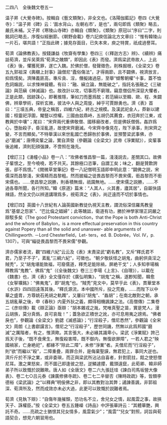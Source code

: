 二四八　全後魏文卷五一

温子昇《大覺寺碑》。按輯自《藝文類聚》，非全文也。《洛陽伽藍記》卷四《大覺寺》：“温子昇《碑》云：‘面水背山，左朝右市’，是也”，兩句即爲《類聚》略去，嚴氏未補。又子昇《寒陵山寺碑》亦輯自《類聚》，《類聚》原冠以“序曰”二字，則銘詞已略去，序復似經删節。《朝野僉載》卷六記庾信論北方文章曰：“惟有韓陵山一片石，堪共語！”正指此碑；據見存面目，已失本來，庾之特賞，祇成過譽耳。

荀濟《論佛教表》。按錢謙益《牧齋有學集》卷四三《〈釋迦方志〉辨》、《續辨》痛詆荀濟，並斥吴萊爲“荀濟之醜類”，即因此《表》而發。濟爲梁武帝故人，上此《表》後，懼獲死罪，遂亡入魏。於佛於僧，發聲徵色，削株掘根，《全梁文》卷五九郭祖深《輿櫬上封事》論僧尼“蠹俗傷法”，才得兩節，且不闢佛，視濟放言，抑爲懦矣。濟陳義匪高，專斥貪、淫，僭擬諸過惡，至舉“傾奪朝權”十事，蓋不恤危詞煽説，以求悚神聳聽。有曰：“融、縝立論，無能破之”，指託名張融之《三破論》與范縝《神滅論》也。故改計以攻，切事而不窮理。竊意僧侣所深惡大懼者，正是此類，因跡誅心，即著推隱，筆如刀而墨爲酖；若范縝以至韓、歐、程、朱闢佛，辨章學術，探析玄微，彼法中人與之周旋，綽乎可賈餘勇也。濟《表》首曰：“三墳五典，帝皇之稱首，四維六紀，終古之規模。及漢武祀金人，莽新以建國；桓靈祀浮圖，閹豎以控權。三國由兹鼎峙，五胡仍其薦食，衣冠奔於江東，戎教興於中壤”；尾曰：“宋齊兩代重佛敬僧、國移廟改者，但是佛妖僧僞，姦詐爲心，墮胎殺子，昏淫亂道，故使宋齊磨滅。今宋齊寺像見在，陛下承事，則宋齊之變，不言而顯矣。”不特舉漢以來世亂國亡悉歸咎於事佛，並預警梁武事佛，亦必“磨滅”；唐傅奕輩之論，實自濟發（參觀論《全梁文》武帝《淨業賦》），奕輩事後追維，濟則犯顔强諫，不啻照在幾先。

【增訂三】《湧幢小品》卷一八：“攻佛者惟昌黎一篇，淺淺説去，差關其口。故佛子輩恨之，至今嘵嘵，若不共天。其餘極口恣筆，自謂工矣；味之，翻是贊歎誇張，卻不爲恨。”《閲微草堂筆記》卷一八記僧明玉語即申明此意：“闢佛之説，宋儒深而昌黎淺，宋儒精而昌黎粗。然而披緇之徒畏昌黎而不畏宋儒，銜昌黎而不銜宋儒也。……使昌黎之説勝，則香積無烟，祇園無地。……使宋儒之説勝，……不過各尊所聞，各行所知。”韓《原道》篇末：“人其人，火其書，廬其居”，自屬快語辣語，然全文仍以辨道講理爲多，視荀濟之《表》，尚迂遠而不切於事情也。

【增訂四】英國十八世紀有人論英國新教徒仇視天主教，謂流俗深信羅馬教皇爲“基督之怨家”、“巴比倫之娼婦”；此等醜詆，衛道有功，勝於神學家理正詞嚴之辯駁多矣（The good Protestant conviction，that the Pope is both Anti-Christ and the whore of Babylon，is a more effectual preservation in this country against Popery than all the solid and unanswer-
able arguments of Chillingworth. －Lord Chesterfield，Let-
ters，ed. B. Dobrée，Vol. IV，p. 1307）。可與“緇徒畏昌黎而不畏宋儒”參觀。

濟亦儒家者流，觀“四維六紀”云云及《表》末責梁武“虧名教”，又斥“釋氏君不君，乃至子不子”，紊亂“三綱六紀”，可徵也。“朝夕敬妖怪之胡鬼，曲躬供貪淫之賊秃”，又“胡鬼堪能致福，可廢儒道，釋秃足能除禍，屏絶干戈”；人多知李瑒稱釋教爲“鬼教”、佛爲“鬼”（《全後魏文》卷三三李瑒《上言》、《自理》），以載在《魏書》也，濟《表》全文僅存於《廣弘明集》，“胡鬼”之稱，遂尠知聞，韓愈《女挐壙銘》：“佛夷鬼”，即“胡鬼”也。“賊秃”見文中，莫早乎此《表》，貫華堂本《水滸》四四回遠落其後。“釋氏源流，本中國所斥，投之荒裔，……而陛下以中華之盛胄，方尊姚石羌胡之軌躅”，又屢曰“胡鬼”、“姦胡”；在南北敵對之朝，承五胡亂華之後，申《春秋》内夏外狄之義，頗得相機諷諫之法。《高僧傳》二集卷二《彦琮傳》載《辯正論》亟辯：“胡本雜戎之胤，梵唯真聖之苗，實是梵人，漫云胡族，莫分真僞，良可哀哉！”；蓋急欲正積世之訛，亦可息用夷之謗焉。“佛者戾也”，參觀論《全梁文》劉勰《滅惑論》；“行淫殺子，僧尼悉然”，參觀論《全宋文》周朗《上書獻讜言》。僧尼之“行淫殺子”，歷世同譏，然無以此爲邦國“磨滅”之厲階者，有之，惟濟歟。其言張大，未必緣其識卑小。梁武《淨業賦》誇己爲天子後，“既不食衆生，無復殺害障，既不御内，無復欲罪障”，一若人君之“殃國禍家，亡身絶祀”，都緣不“除此二障”，未修“淨業”者。夫僧尼而“行淫殺子”，則“欲”而繼以“殺”，二障重疊，兩罪合并，是侮棄聖謨，無君犯上，事同大逆也。濟斤斤於不淨之業，或非委瑣，而正與梁武所沾沾自喜者，針對箭拄，餂之使怒僧尼耳。激之果怒矣，而不圖己即逢彼之怒，逆鱗遽攖，戴頭遠竄，此荀卿、韓非師弟子所以致慨於説難歟。唐人如《全唐文》卷二六九張廷珪《諫白司馬坂營大像表》、卷二七○吕元泰《諫廣修佛寺疏》、卷二七二辛替否《陳時政疏》等，皆類李德裕《梁武論》之“以釋典”明佞佛之非，即以其教對治其弊；譎諫善諷，非郭祖深、荀濟所及，然而成效亦未必大過，此更可以致慨於説難者焉。

荀濟《見執下辯》：“自傷年幾摧頽，恐功名不立，舍兒女之情，起風雲之事，故挾天子、誅權臣。”按《全梁文》卷五五鍾嶸《詩品》中評張華詩云：“其體華艷，興託不奇。……亮疏之士猶恨其兒女情多，風雲氣少”；“風雲”“兒女”對照，詞旨與荀語契合，想見六朝習用也。